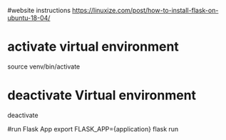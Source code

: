 #website instructions
https://linuxize.com/post/how-to-install-flask-on-ubuntu-18-04/

# activate virtual environment
source venv/bin/activate

# deactivate Virtual environment
deactivate

#run Flask App
export FLASK_APP={application}
flask run
